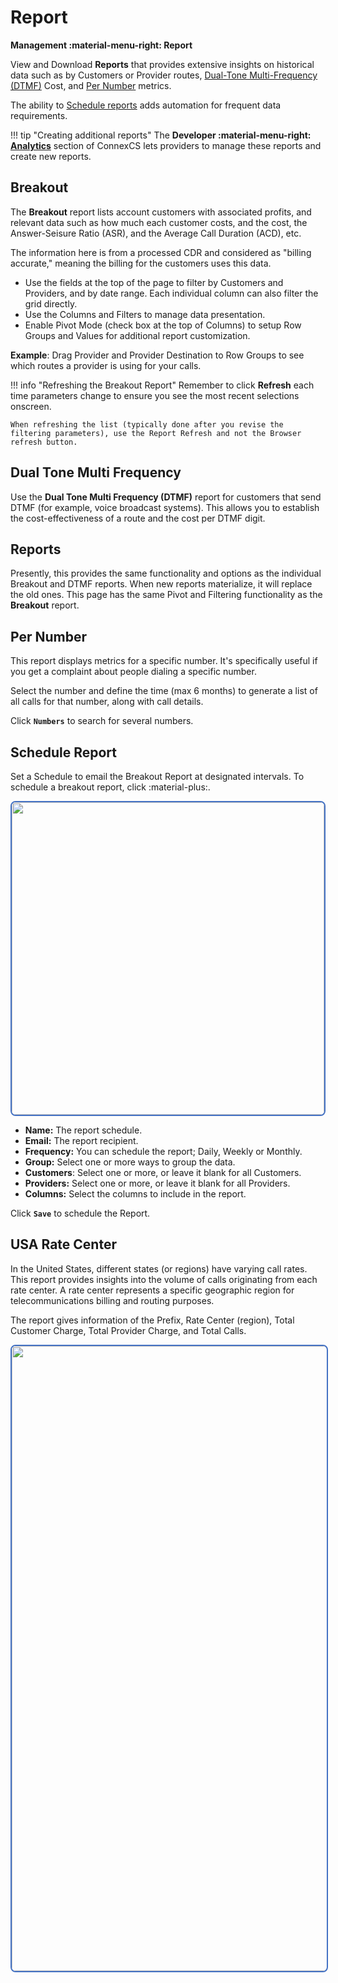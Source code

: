 # Report

**Management :material-menu-right: Report**

View and Download **Reports** that provides extensive insights on historical data such as by Customers or Provider routes, [Dual-Tone Multi-Frequency (DTMF)](https://docs.connexcs.com/report/#dual-tone-multi-frequency) Cost, and [Per Number](https://docs.connexcs.com/report/#per-number) metrics.

The ability to [Schedule reports](https://docs.connexcs.com/report/#schedule-report) adds automation for frequent data requirements.  

!!! tip "Creating additional reports"
    The **Developer :material-menu-right: [Analytics](https://docs.connexcs.com/developers/analytics/)** section of ConnexCS lets providers to manage these reports and create new reports.

## Breakout

The **Breakout** report lists account customers with associated profits, and relevant data such as how much each customer costs, and the cost, the Answer-Seisure Ratio (ASR), and the Average Call Duration (ACD), etc.

The information here is from a processed CDR and considered as "billing accurate," meaning the billing for the customers uses this data.

+ Use the fields at the top of the page to filter by Customers and Providers, and by date range. Each individual column can also filter the grid directly.
+ Use the Columns and Filters to manage data presentation.
+ Enable Pivot Mode (check box at the top of Columns) to setup Row Groups and Values for additional report customization.

**Example**: Drag Provider and Provider Destination to Row Groups to see which routes a provider is using for your calls.

!!! info "Refreshing the Breakout Report"
    Remember to click **Refresh** each time parameters change to ensure you see the most recent selections onscreen.

    When refreshing the list (typically done after you revise the filtering parameters), use the Report Refresh and not the Browser refresh button.

## Dual Tone Multi Frequency

Use the **Dual Tone Multi Frequency (DTMF)** report for customers that send DTMF (for example, voice broadcast systems). This allows you to establish the cost-effectiveness of a route and the cost per DTMF digit.

## Reports

Presently, this provides the same functionality and options as the individual Breakout and DTMF reports. When new reports materialize, it will replace the old ones. This page has the same Pivot and Filtering functionality as the **Breakout** report.

## Per Number

This report displays metrics for a specific number. It's specifically useful if you get a complaint about people dialing a specific number.

Select the number and define the time (max 6 months) to generate a list of all calls for that number, along with call details.

Click **`Numbers`** to search for several numbers.

## Schedule Report

Set a Schedule to email the Breakout Report at designated intervals. To schedule a breakout report, click :material-plus:.

<img src="/reports/img/schedulereport.png" width= "500" style="border: 2px solid #4472C4; border-radius: 8px;">

+ **Name:** The report schedule.
+ **Email:** The report recipient.
+ **Frequency:** You can schedule the report; Daily, Weekly or Monthly.
+ **Group:** Select one or more ways to group the data.
+ **Customers**: Select one or more, or leave it blank for all Customers.
+ **Providers:** Select one or more, or leave it blank for all Providers.
+ **Columns:** Select the columns to include in the report.

Click **`Save`** to schedule the Report.

## USA Rate Center

In the United States, different states (or regions) have varying call rates.
This report provides insights into the volume of calls originating from each rate center.
A rate center represents a specific geographic region for telecommunications billing and routing purposes.

The report gives information of the Prefix, Rate Center (region), Total Customer Charge, Total Provider Charge, and Total Calls.

<img src="/reports/img/usacenter.png" width= "1000" style="border: 2px solid #4472C4; border-radius: 8px;">
